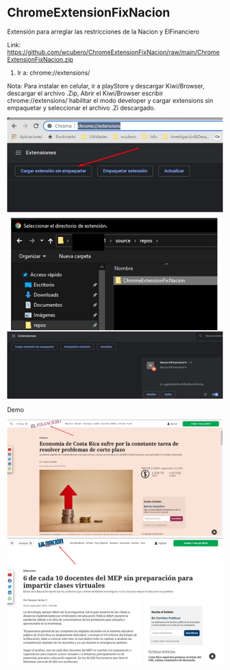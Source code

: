 # ChromeExtensionFixNacion

Extensión para arreglar las restricciones de la Nacion y ElFinanciero


Link: https://github.com/wcubero/ChromeExtensionFixNacion/raw/main/ChromeExtensionFixNacion.zip
 

1. Ir a: chrome://extensions/

Nota: Para instalar en celular, ir a playStore y descargar Kiwi/Browser, descargar el archivo .Zip, 
Abrir el Kiwi/Browser escribir chrome://extensions/ habilitar el modo developer y cargar extensions sin empaquetar y seleccionar el archivo .Zi descargado.

<img src='https://raw.githubusercontent.com/wcubero/ChromeExtensionFixNacion/main/Imgs/Screenshot_1.jpg' />

<img src='https://raw.githubusercontent.com/wcubero/ChromeExtensionFixNacion/main/Imgs/Screenshot_2.jpg' />

<img src='https://raw.githubusercontent.com/wcubero/ChromeExtensionFixNacion/main/Imgs/Screenshot_3.jpg' />

Demo

<img src='https://raw.githubusercontent.com/wcubero/ChromeExtensionFixNacion/main/Imgs/Screenshot_4.jpg' />


<img src='https://raw.githubusercontent.com/wcubero/ChromeExtensionFixNacion/main/Imgs/Screenshot_5.jpg' />

